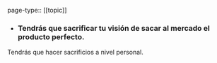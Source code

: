 page-type:: [[topic]]
- ### Tendrás que sacrificar tu visión de sacar al mercado el producto perfecto.

Tendrás que hacer sacrificios a nivel personal.


